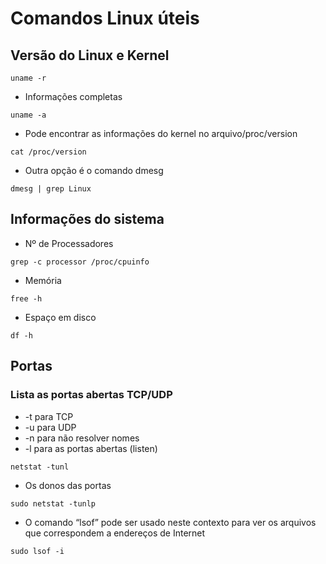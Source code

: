 # Comandos Linux úteis

## Versão do Linux e Kernel

```
uname -r
```
* Informações completas
```
uname -a
```
* Pode encontrar as informações do kernel no arquivo/proc/version
```
cat /proc/version
```
* Outra opção é o comando dmesg
```
dmesg | grep Linux
```

## Informações do sistema
* Nº de Processadores
```
grep -c processor /proc/cpuinfo
```
* Memória
```
free -h
```
* Espaço em disco
```
df -h
```

## Portas 
### Lista as portas abertas TCP/UDP
* -t para TCP
* -u para UDP
* -n para não resolver nomes
* -l para as portas abertas (listen)
```
netstat -tunl
```
* Os donos das portas
```
sudo netstat -tunlp
```
* O comando “lsof” pode ser usado neste contexto para ver os arquivos que correspondem a endereços de Internet
```
sudo lsof -i
```

